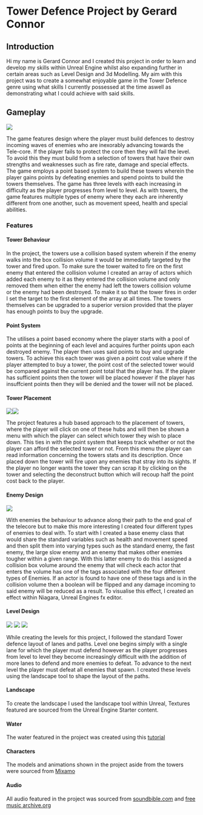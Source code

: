 # Tower Defence Project by Gerard Connor

## Introduction

Hi my name is Gerard Connor and I created this project in order to learn and develop my skills within Unreal Engine whilst also expanding further in certain areas such as Level Design and 3d Modelling. My aim with this project was to create a somewhat enjoyable game in the Tower Defence genre using what skills I currently possessed at the time aswell as demonstrating what I could achieve with said skills.

## Gameplay

![](imgs/GameShot.png)

The game features design where the player must build defences to destroy incoming waves of enemies who are inexorably advancing towards the Tele-core. If the player fails to protect the core then they will fail the level. To avoid this they must build from a selection of towers that have their own strengths and weaknesses such as fire rate, damage and special effects. The game employs a point based system to build these towers wherein the player gains points by defeating enemies and spend points to build the towers themselves. The game has three levels with each increasing in difficulty as the player progresses from level to level. As with towers, the game features multiple types of enemy where they each are inherently different from one another, such as movement speed, health and special abilities.

### Features

#### Tower Behaviour 
In the project, the towers use a collision based system wherein if the enemy walks into the box collision volume it would be immediatly targeted by the tower and fired upon. To make sure the tower waited to fire on the first enemy that entered the collision volume I created an array of actors which added each enemy to it as they entered the collision volume and only removed them when either the enemy had left the towers collision volume or the enemy had been destroyed. To make it so that the tower fires in order I set the target to the first element of the array at all times. The towers themselves can be upgraded to a superior version provided that the player has enough points to buy the upgrade. 

#### Point System
The utilises a point based economy where the player starts with a pool of points at the beginning of each level and acquires further points upon each destroyed enemy. The player then uses said points to buy and upgrade towers. To achieve this each tower was given a point cost value where if the player attempted to buy a tower, the point cost of the selected tower would be compared against the current point total that the player has. If the player has sufficient points then the tower will be placed however if the player has insuffcient points then they will be denied and the tower will not be placed.

#### Tower Placement
![](imgs/PointsEx2.png)![](imgs/DeconEx.png)

The project features a hub based approach to the placement of towers, where the player will click on one of these hubs and will then be shown a menu with which the player can select which tower they wish to place down. This ties in with the point system that keeps track whether or not the player can afford the selected tower or not. From this menu the player can read information concerning the towers stats and its description. Once placed down the tower will fire upon any enemies that stray into its sights. If the player no longer wants the tower they can scrap it by clicking on the tower and selecting the deconstruct button which will recoup half the point cost back to the player.

#### Enemy Design
![](imgs/Invig.png)

With enemies the behaviour to advance along their path to the end goal of the telecore but to make this more interesting I created four different types of enemies to deal with. To start with I created a base enemy class that would share the standard variables such as health and movement speed and then split them into varying types such as the standard enemy, the fast enemy, the large slow enemy and an enemy that makes other enemies tougher within a given range. With this latter enemy to do this I assigned a collision box volume around the enemy that will check each actor that enters the volume has one of the tags associated with the four different types of Enemies. If an actor is found to have one of these tags and is in the collision volume then a boolean will be flipped and any damage incoming to said enemy will be reduced as a result. To visualise this effect, I created an effect within Niagara, Unreal Engines fx editor.

#### Level Design
![](imgs/Level1.png)
![](imgs/Level2.png)
![](imgs/Level3.png)

While creating the levels for this project, I followed the standard Tower defence layout of lanes and paths. Level one begins simply with a single lane for which the player must defend however as the player progresses from level to level they become increasingly difficult with the addition of more lanes to defend and more enemies to defeat. To advance to the next level the player must defeat all enemies that spawn. I created these levels using the landscape tool to shape the layout of the paths.

#### Landscape

To create the landscape I used the landscape tool within Unreal, Textures featured are sourced from the Unreal Engine Starter content.

#### Water
The water featured in the project was created using this [tutorial](https://www.youtube.com/watch?v=IpEfhLTfqBw)

#### Characters
The models and animations shown in the project aside from the towers were sourced from [Mixamo](https://www.mixamo.com/#/)

#### Audio
All audio featured in the project was sourced from [soundbible.com](http://soundbible.com) and [free music archive.org](https://freemusicarchive.org/)


